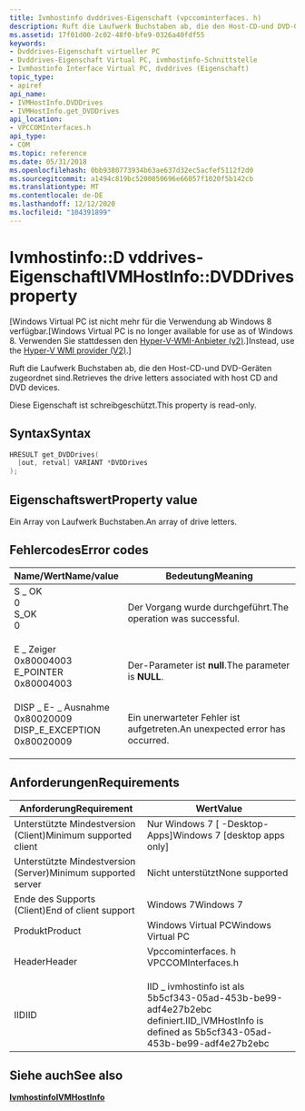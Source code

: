 ```yaml
---
title: Ivmhostinfo dvddrives-Eigenschaft (vpccominterfaces. h)
description: Ruft die Laufwerk Buchstaben ab, die den Host-CD-und DVD-Geräten zugeordnet sind.
ms.assetid: 17f01d00-2c02-48f0-bfe9-0326a40fdf55
keywords:
- Dvddrives-Eigenschaft virtueller PC
- Dvddrives-Eigenschaft Virtual PC, ivmhostinfo-Schnittstelle
- Ivmhostinfo Interface Virtual PC, dvddrives (Eigenschaft)
topic_type:
- apiref
api_name:
- IVMHostInfo.DVDDrives
- IVMHostInfo.get_DVDDrives
api_location:
- VPCCOMInterfaces.h
api_type:
- COM
ms.topic: reference
ms.date: 05/31/2018
ms.openlocfilehash: 0bb9380773934b63ae637d32ec5acfef5112f2d0
ms.sourcegitcommit: a1494c819bc5200050696e66057f1020f5b142cb
ms.translationtype: MT
ms.contentlocale: de-DE
ms.lasthandoff: 12/12/2020
ms.locfileid: "104391899"
---
```

# <a name="ivmhostinfodvddrives-property"></a><span data-ttu-id="f8276-106">Ivmhostinfo::D vddrives-Eigenschaft</span><span class="sxs-lookup"><span data-stu-id="f8276-106">IVMHostInfo::DVDDrives property</span></span>

<span data-ttu-id="f8276-107">\[Windows Virtual PC ist nicht mehr für die Verwendung ab Windows 8 verfügbar.</span><span class="sxs-lookup"><span data-stu-id="f8276-107">\[Windows Virtual PC is no longer available for use as of Windows 8.</span></span> <span data-ttu-id="f8276-108">Verwenden Sie stattdessen den [Hyper-V-WMI-Anbieter (v2)](/windows/desktop/HyperV_v2/windows-virtualization-portal).\]</span><span class="sxs-lookup"><span data-stu-id="f8276-108">Instead, use the [Hyper-V WMI provider (V2)](/windows/desktop/HyperV_v2/windows-virtualization-portal).\]</span></span>

<span data-ttu-id="f8276-109">Ruft die Laufwerk Buchstaben ab, die den Host-CD-und DVD-Geräten zugeordnet sind.</span><span class="sxs-lookup"><span data-stu-id="f8276-109">Retrieves the drive letters associated with host CD and DVD devices.</span></span>

<span data-ttu-id="f8276-110">Diese Eigenschaft ist schreibgeschützt.</span><span class="sxs-lookup"><span data-stu-id="f8276-110">This property is read-only.</span></span>

## <a name="syntax"></a><span data-ttu-id="f8276-111">Syntax</span><span class="sxs-lookup"><span data-stu-id="f8276-111">Syntax</span></span>


```C++
HRESULT get_DVDDrives(
  [out, retval] VARIANT *DVDDrives
);
```



## <a name="property-value"></a><span data-ttu-id="f8276-112">Eigenschaftswert</span><span class="sxs-lookup"><span data-stu-id="f8276-112">Property value</span></span>

<span data-ttu-id="f8276-113">Ein Array von Laufwerk Buchstaben.</span><span class="sxs-lookup"><span data-stu-id="f8276-113">An array of drive letters.</span></span>

## <a name="error-codes"></a><span data-ttu-id="f8276-114">Fehlercodes</span><span class="sxs-lookup"><span data-stu-id="f8276-114">Error codes</span></span>



| <span data-ttu-id="f8276-115">Name/Wert</span><span class="sxs-lookup"><span data-stu-id="f8276-115">Name/value</span></span>                                                                                                                                                    | <span data-ttu-id="f8276-116">Bedeutung</span><span class="sxs-lookup"><span data-stu-id="f8276-116">Meaning</span></span>                                      |
|---------------------------------------------------------------------------------------------------------------------------------------------------------------|----------------------------------------------|
| <dl> <span data-ttu-id="f8276-117"><dt>S \_ OK</dt> <dt>0</dt></span><span class="sxs-lookup"><span data-stu-id="f8276-117"><dt>S\_OK</dt> <dt>0</dt></span></span> </dl>                       | <span data-ttu-id="f8276-118">Der Vorgang wurde durchgeführt.</span><span class="sxs-lookup"><span data-stu-id="f8276-118">The operation was successful.</span></span><br/>     |
| <dl> <span data-ttu-id="f8276-119"><dt>E \_ Zeiger</dt> <dt>0x80004003</dt></span><span class="sxs-lookup"><span data-stu-id="f8276-119"><dt>E\_POINTER</dt> <dt>0x80004003</dt></span></span> </dl>         | <span data-ttu-id="f8276-120">Der-Parameter ist **null**.</span><span class="sxs-lookup"><span data-stu-id="f8276-120">The parameter is **NULL**.</span></span><br/>        |
| <dl> <span data-ttu-id="f8276-121"><dt>DISP \_ E- \_ Ausnahme</dt> <dt>0x80020009</dt></span><span class="sxs-lookup"><span data-stu-id="f8276-121"><dt>DISP\_E\_EXCEPTION</dt> <dt>0x80020009</dt></span></span> </dl> | <span data-ttu-id="f8276-122">Ein unerwarteter Fehler ist aufgetreten.</span><span class="sxs-lookup"><span data-stu-id="f8276-122">An unexpected error has occurred.</span></span><br/> |



## <a name="requirements"></a><span data-ttu-id="f8276-123">Anforderungen</span><span class="sxs-lookup"><span data-stu-id="f8276-123">Requirements</span></span>



| <span data-ttu-id="f8276-124">Anforderung</span><span class="sxs-lookup"><span data-stu-id="f8276-124">Requirement</span></span> | <span data-ttu-id="f8276-125">Wert</span><span class="sxs-lookup"><span data-stu-id="f8276-125">Value</span></span> |
|-------------------------------------|-----------------------------------------------------------------------------------------------|
| <span data-ttu-id="f8276-126">Unterstützte Mindestversion (Client)</span><span class="sxs-lookup"><span data-stu-id="f8276-126">Minimum supported client</span></span><br/> | <span data-ttu-id="f8276-127">Nur Windows 7 \[ -Desktop-Apps\]</span><span class="sxs-lookup"><span data-stu-id="f8276-127">Windows 7 \[desktop apps only\]</span></span><br/>                                                    |
| <span data-ttu-id="f8276-128">Unterstützte Mindestversion (Server)</span><span class="sxs-lookup"><span data-stu-id="f8276-128">Minimum supported server</span></span><br/> | <span data-ttu-id="f8276-129">Nicht unterstützt</span><span class="sxs-lookup"><span data-stu-id="f8276-129">None supported</span></span><br/>                                                                     |
| <span data-ttu-id="f8276-130">Ende des Supports (Client)</span><span class="sxs-lookup"><span data-stu-id="f8276-130">End of client support</span></span><br/>    | <span data-ttu-id="f8276-131">Windows 7</span><span class="sxs-lookup"><span data-stu-id="f8276-131">Windows 7</span></span><br/>                                                                          |
| <span data-ttu-id="f8276-132">Produkt</span><span class="sxs-lookup"><span data-stu-id="f8276-132">Product</span></span><br/>                  | <span data-ttu-id="f8276-133">Windows Virtual PC</span><span class="sxs-lookup"><span data-stu-id="f8276-133">Windows Virtual PC</span></span><br/>                                                                 |
| <span data-ttu-id="f8276-134">Header</span><span class="sxs-lookup"><span data-stu-id="f8276-134">Header</span></span><br/>                   | <dl> <span data-ttu-id="f8276-135"><dt>Vpccominterfaces. h</dt></span><span class="sxs-lookup"><span data-stu-id="f8276-135"><dt>VPCCOMInterfaces.h</dt></span></span> </dl> |
| <span data-ttu-id="f8276-136">IID</span><span class="sxs-lookup"><span data-stu-id="f8276-136">IID</span></span><br/>                      | <span data-ttu-id="f8276-137">IID \_ ivmhostinfo ist als 5b5cf343-05ad-453b-be99-adf4e27b2ebc definiert.</span><span class="sxs-lookup"><span data-stu-id="f8276-137">IID\_IVMHostInfo is defined as 5b5cf343-05ad-453b-be99-adf4e27b2ebc</span></span><br/>                |



## <a name="see-also"></a><span data-ttu-id="f8276-138">Siehe auch</span><span class="sxs-lookup"><span data-stu-id="f8276-138">See also</span></span>

<dl> <dt>

[<span data-ttu-id="f8276-139">**Ivmhostinfo**</span><span class="sxs-lookup"><span data-stu-id="f8276-139">**IVMHostInfo**</span></span>](ivmhostinfo.md)
</dt> </dl>

 

